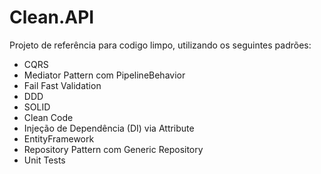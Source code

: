 # Clean.API

Projeto de referência para codigo limpo, utilizando os seguintes padrões:

- CQRS
- Mediator Pattern com PipelineBehavior
- Fail Fast Validation
- DDD
- SOLID
- Clean Code
- Injeção de Dependência (DI) via Attribute
- EntityFramework
- Repository Pattern com Generic Repository
- Unit Tests
